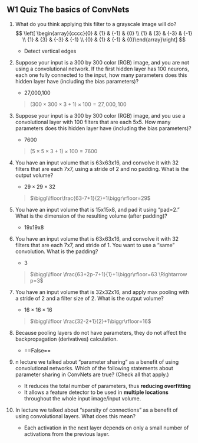 ## W1 Quiz The basics of ConvNets

1. What do you think applying this filter to a grayscale image will do?
   $$
   \left[ \begin{array}{cccc}{0} & {1} & {-1} & {0} \\ {1} & {3} & {-3} & {-1} \\ {1} & {3} & {-3} & {-1} \\ {0} & {1} & {-1} & {0}\end{array}\right]
   $$
   

   * Detect vertical edges 

2. Suppose your input is a 300 by 300 color (RGB) image, and you are not using a convolutional network. If the first hidden layer has 100 neurons, each one fully connected to the input, how many parameters does this hidden layer have (including the bias parameters)?

   * 27,000,100

   > $(300\times300\times3+1)\times100=27,000,100$

3. Suppose your input is a 300 by 300 color (RGB) image, and you use a convolutional layer with 100 filters that are each 5x5. How many parameters does this hidden layer have (including the bias parameters)?

   * 7600

   > $(5\times5\times3+1)\times100=7600$

4. You have an input volume that is 63x63x16, and convolve it with 32 filters that are each 7x7, using a stride of 2 and no padding. What is the output volume?

   * $29\times29\times32$

   > $\biggl\lfloor\frac{63-7+1}{2}+1\biggr\rfloor=29$

5. You have an input volume that is 15x15x8, and pad it using “pad=2.” What is the dimension of the resulting volume (after padding)?

   * 19x19x8

6. You have an input volume that is 63x63x16, and convolve it with 32 filters that are each 7x7, and stride of 1. You want to use a “same” convolution. What is the padding?

   * 3

   > $\biggl\lfloor \frac{63+2p-7+1}{1}+1\biggr\rfloor=63 \Rightarrow p=3$

7. You have an input volume that is 32x32x16, and apply max pooling with a stride of 2 and a filter size of 2. What is the output volume?

   * $16\times16\times16$

   > $\biggl\lfloor \frac{32-2+1}{2}+1\biggr\rfloor=16$

8. Because pooling layers do not have parameters, they do not affect the backpropagation (derivatives) calculation.
   * ==False==

9. n lecture we talked about “parameter sharing” as a benefit of using convolutional networks. Which of the following statements about parameter sharing in ConvNets are true? (Check all that apply.)
   * It reduces the total number of parameters, thus **reducing overfitting**
   * It allows a feature detector to be used in **multiple locations** throughout the whole input image/input volume.

10. In lecture we talked about “sparsity of connections” as a benefit of using convolutional layers. What does this mean?
    * Each activation in the next layer depends on only a small number of activations from the previous layer.